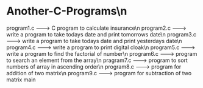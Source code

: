 # Another-C-Programs\n
program1.c ---> C program to calculate insurance\n
program2.c ---> write a program to take todays date and print tomorrows date\n
program3.c ---> write a program to take todays date and print yesterdays date\n
program4.c ---> write a program to print digital cloak\n
program5.c ---> write a program to find the factorial of number\n
program6.c ---> program to search an element from the array\n
pragram7.c ---> program to sort numbers of array in ascending order\n
program8.c ---> program for addition of two matrix\n
program9.c ---> program for subtraction of two matrix
 main
